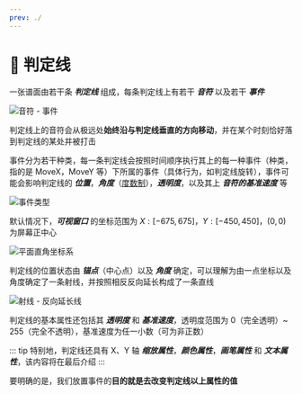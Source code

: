 ```yaml
---
prev: ./
---
```

# 🌟 判定线

一张谱面由若干条 ***判定线*** 组成，每条判定线上有若干 ***音符*** 以及若干 ***事件***

![音符 - 事件](/assets/imgs/contents/音符-事件.avif)

判定线上的音符会从极远处**始终沿与判定线垂直的方向移动**，并在某个时刻恰好落到判定线的某处并被打击

事件分为若干种类，每一条判定线会按照时间顺序执行其上的每一种事件（种类，指的是 MoveX，MoveY 等）下所属的事件（具体行为，如判定线旋转），事件可能会影响判定线的 ***位置***，***角度***（[度数制](https://zh.wikipedia.org/wiki/度_(角))），***透明度***，以及其上 ***音符的基准速度*** 等

![事件类型](/assets/imgs/contents/事件类型.avif)

默认情况下，***可视窗口*** 的坐标范围为 $X:[-675,675]$，$Y:[-450,450]$，$(0,0)$ 为屏幕正中心

![平面直角坐标系](/assets/imgs/contents/平面直角坐标系.avif)

判定线的位置状态由 ***锚点***（中心点）以及 ***角度*** 确定，可以理解为由一点坐标以及角度确定了一条射线，并按照相反反向延长构成了一条直线

![射线 - 反向延长线](/assets/imgs/contents/射线-反向延长线.avif)

判定线的基本属性还包括其 ***透明度*** 和 ***基准速度***，透明度范围为 $0$（完全透明）~ $255$（完全不透明），基准速度为任一小数（可为非正数）

::: tip
特别地，判定线还具有 X、Y 轴 ***缩放属性***，***颜色属性***，***画笔属性*** 和 ***文本属性***，该内容将在最后介绍
:::

要明确的是，我们放置事件的**目的就是去改变判定线以上属性的值**